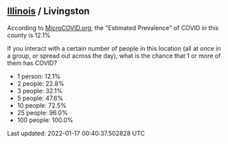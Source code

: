 
## [Illinois](/united-states/illinois) / Livingston

According to [MicroCOVID.org](http://microcovid.org),
the "Estimated Prevalence" of COVID in this county is 12.1%

If you interact with a certain number of people in this location
(all at once in a group, or spread out across the day), what is the chance that
1 or more of them has COVID?

- 1 person: 12.1%
- 2 people: 22.8%
- 3 people: 32.1%
- 5 people: 47.6%
- 10 people: 72.5%
- 25 people: 96.0%
- 100 people: 100.0%

Last updated: 2022-01-17 00:40:37.502828 UTC
